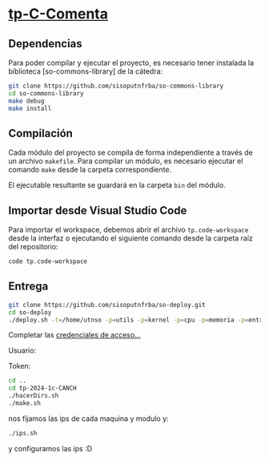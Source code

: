 # [tp-C-Comenta](https://docs.google.com/document/d/1-AqFTroovEMcA1BfC2rriB5jsLE6SUa4mbcAox1rPec/edit)
## Dependencias

Para poder compilar y ejecutar el proyecto, es necesario tener instalada la
biblioteca [so-commons-library] de la cátedra:

```bash
git clone https://github.com/sisoputnfrba/so-commons-library
cd so-commons-library
make debug
make install
```

## Compilación

Cada módulo del proyecto se compila de forma independiente a través de un
archivo `makefile`. Para compilar un módulo, es necesario ejecutar el comando
`make` desde la carpeta correspondiente.

El ejecutable resultante se guardará en la carpeta `bin` del módulo.

## Importar desde Visual Studio Code

Para importar el workspace, debemos abrir el archivo `tp.code-workspace` desde
la interfaz o ejecutando el siguiente comando desde la carpeta raíz del
repositorio:

```bash
code tp.code-workspace
```

## Entrega
```bash
git clone https://github.com/sisoputnfrba/so-deploy.git
cd so-deploy
./deploy.sh -t=/home/utnso -p=utils -p=kernel -p=cpu -p=memoria -p=entradasalida "tp-2024-1c-CANCH"
```
Completar las [credenciales de acceso...](https://docs.utnso.com.ar/guias/herramientas/deploy#generar-las-credenciales)

Usuario:

Token:


```bash
cd ..
cd tp-2024-1c-CANCH
./hacerDirs.sh
./make.sh
```

nos fijamos las ips de cada maquina y modulo y:
```bash
./ips.sh
```

y configuramos las ips :D
